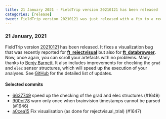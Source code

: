 ```yaml
---
title: 21 January 2021 - FieldTrip version 20210121 has been released
categories: [release]
tweet: FieldTrip version 20210121 was just released with a fix to a recent visualization bug when using ft_rejectvisual (thank u Benj Barnett!). Now you can smoothly see how messy your data is 🙃 See http://www.fieldtriptoolbox.org/#21-january-2021
---
```


### 21 January, 2021

FieldTrip version [20210121](http://github.com/fieldtrip/fieldtrip/releases/tag/20210121) has been released. It fixes a visualization bug that was recently reported for **[ft_rejectvisual](https://github.com/fieldtrip/fieldtrip/blob/release/ft_rejectvisual.m)** but also for **[ft_databrowser](https://github.com/fieldtrip/fieldtrip/blob/release/ft_databrowser.m)**. Now, once again, you can scroll your artefacts with no problems. Many thanks to [Benjy Barnett](https://github.com/benjybarnett). It also includes improvements for checking the `grad` and `elec` sensor structures, which will speed up the execution of your analyses. See [GitHub](https://github.com/fieldtrip/fieldtrip/compare/20210120...20210121) for the detailed list of updates.

#### Selected commits

- [6637749](http://github.com/fieldtrip/fieldtrip/commit/6637749) speed up the checking of the grad and elec structures (#1649)
- [900cf78](http://github.com/fieldtrip/fieldtrip/commit/900cf78) warn only once when brainvision timestamps cannot be parsed (#1646)
- [a0cea15](http://github.com/fieldtrip/fieldtrip/commit/a0cea15) Fix visualisation (as done for rejectvisual_trial) (#1647)
